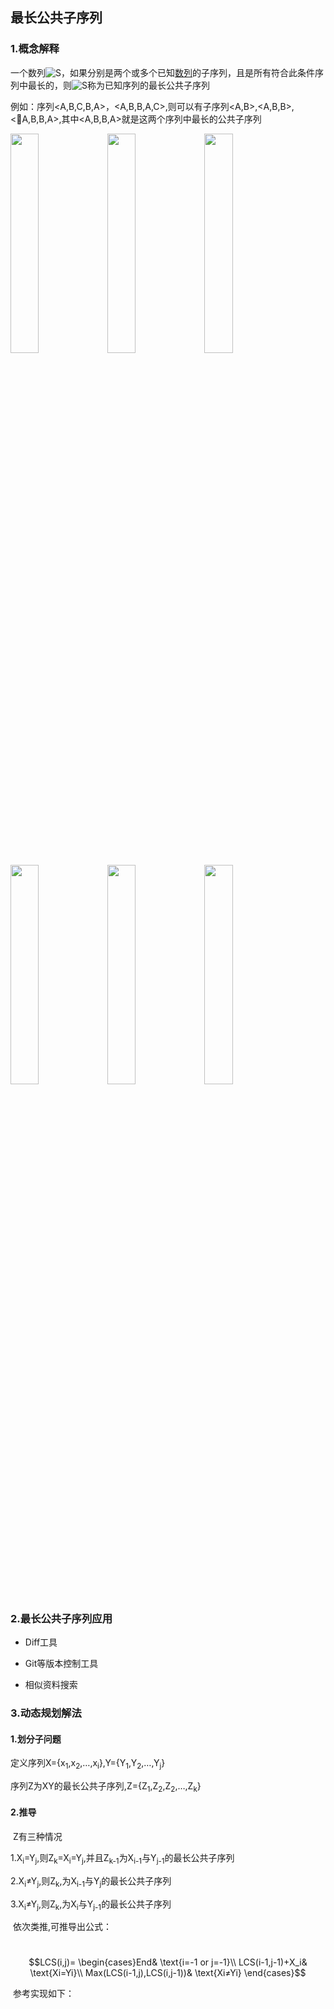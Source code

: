 

## 最长公共子序列



### 1.概念解释

一个数列![S](https://wikimedia.org/api/rest_v1/media/math/render/svg/4611d85173cd3b508e67077d4a1252c9c05abca2)，如果分别是两个或多个已知[数列](https://www.wikiwand.com/zh-hans/数列)的子序列，且是所有符合此条件序列中最长的，则![S](https://wikimedia.org/api/rest_v1/media/math/render/svg/4611d85173cd3b508e67077d4a1252c9c05abca2)称为已知序列的最长公共子序列

例如：序列<A,B,C,B,A>，<A,B,B,A,C>,则可以有子序列<A,B>,<A,B,B>,<A,B,B,A>,其中<A,B,B,A>就是这两个序列中最长的公共子序列



<img src="https://raw.githubusercontent.com/busymilk/algorithm/master/res/Dynamic_Programming/str1.jpg" width ="30%">

<img src="https://raw.githubusercontent.com/busymilk/algorithm/master/res/Dynamic_Programming/str2.jpg" width ="30%">

<img src="https://raw.githubusercontent.com/busymilk/algorithm/master/res/Dynamic_Programming/str3.jpg" width ="30%">



<img src="https://raw.githubusercontent.com/busymilk/algorithm/master/res/Dynamic_Programming/str4.jpg" width ="30%">

<img src="https://raw.githubusercontent.com/busymilk/algorithm/master/res/Dynamic_Programming/str5.jpg" width ="30%">

<img src="https://raw.githubusercontent.com/busymilk/algorithm/master/res/Dynamic_Programming/str6.jpg" width ="30%">

### 2.最长公共子序列应用

- Diff工具

- Git等版本控制工具

- 相似资料搜索

  

### 3.动态规划解法

#### 		1.划分子问题

​				定义序列X={x<sub>1</sub>,x<sub>2</sub>,…,x<sub>i</sub>},Y={Y<sub>1</sub>,Y<sub>2</sub>,…,Y<sub>j</sub>}

​				序列Z为XY的最长公共子序列,Z={Z<sub>1</sub>,Z<sub>2</sub>,Z<sub>2</sub>,…,Z<sub>k</sub>}			

#### 		2.推导

​				Z有三种情况

​				1.X<sub>i</sub>=Y<sub>j</sub>,则Z<sub>k</sub>=X<sub>i</sub>=Y<sub>j</sub>,并且Z<sub>k-1</sub>为X<sub>i-1</sub>与Y<sub>j-1</sub>的最长公共子序列

​				2.X<sub>i</sub>≠Y<sub>j</sub>,则Z<sub>k</sub>,为X<sub>i-1</sub>与Y<sub>j</sub>的最长公共子序列

​				3.X<sub>i</sub>≠Y<sub>j</sub>,则Z<sub>k</sub>,为X<sub>i</sub>与Y<sub>j-1</sub>的最长公共子序列

​				依次类推,可推导出公式：

​				$$LCS(i,j)=
\begin{cases}End& \text{i=-1 or j=-1}\\
LCS(i-1,j-1)+X_i& \text{Xi=Yi}\\
Max(LCS(i-1,j),LCS(i,j-1))& \text{Xi≠Yi}
\end{cases}$$



​				参考实现如下：

